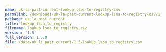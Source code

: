 ```yaml
---
name: uk-la-past-current-lookup-lsoa-to-registry-csv
permalink: /downloads/uk-la-past-current-lookup-lsoa-to-registry-csv/1_5
package: uk_la_past_current
title: lookup_lsoa_to_registry
filename: lookup_lsoa_to_registry.csv
version: '1.5'
full_version: 1.5.0
file: /data/uk_la_past_current/1.5/lookup_lsoa_to_registry.csv
---
```

